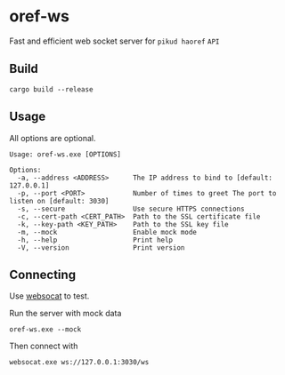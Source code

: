# oref-ws

Fast and efficient web socket server for `pikud haoref` `API`


## Build
```shell
cargo build --release
```

## Usage
All options are optional. 
```shell
Usage: oref-ws.exe [OPTIONS]

Options:
  -a, --address <ADDRESS>      The IP address to bind to [default: 127.0.0.1]
  -p, --port <PORT>            Number of times to greet The port to listen on [default: 3030]
  -s, --secure                 Use secure HTTPS connections
  -c, --cert-path <CERT_PATH>  Path to the SSL certificate file
  -k, --key-path <KEY_PATH>    Path to the SSL key file
  -m, --mock                   Enable mock mode
  -h, --help                   Print help
  -V, --version                Print version
```

## Connecting
Use [websocat](https://github.com/vi/websocat/releases) to test.

Run the server with mock data
```shell
oref-ws.exe --mock
```
Then connect with
```shell
websocat.exe ws://127.0.0.1:3030/ws
```
